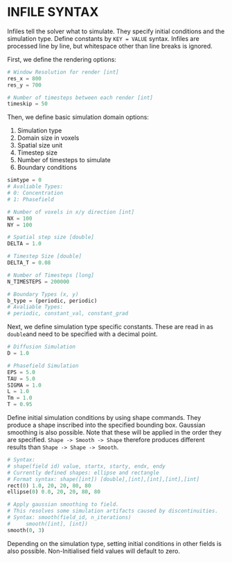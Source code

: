# INFILE SYNTAX

Infiles tell the solver what to simulate. They specify initial conditions and the simulation type. 
Define constants by `KEY = VALUE` syntax. Infiles are processed line by line, but whitespace other than line breaks is ignored. 

First, we define the rendering options:
``` python
# Window Resolution for render [int]
res_x = 800
res_y = 700

# Number of timesteps between each render [int]
timeskip = 50

```

Then, we define basic simulation domain options:
1. Simulation type
2. Domain size in voxels
3. Spatial size unit
4. Timestep size
5. Number of timesteps to simulate
6. Boundary conditions

``` python
simtype = 0
# Avaliable Types:
# 0: Concentration
# 1: Phasefield

# Number of voxels in x/y direction [int]
NX = 100
NY = 100

# Spatial step size [double]
DELTA = 1.0

# Timestep Size [double]
DELTA_T = 0.08

# Number of Timesteps [long]
N_TIMESTEPS = 200000

# Boundary Types (x, y)
b_type = (periodic, periodic)
# Avaliable Types:
# periodic, constant_val, constant_grad

```

Next, we define simulation type specific constants. These are read in as `double`and need to be specified with a decimal point.
``` python
# Diffusion Simulation
D = 1.0

# Phasefield Simulation
EPS = 5.0
TAU = 5.0
SIGMA = 1.0
L = 1.0
Tm = 1.0
T = 0.95

```

Define initial simulation conditions by using shape commands. They produce a shape inscribed into the specified bounding box. Gaussian smoothing is also possible. Note that these will be applied in the order they are specified. 
`Shape -> Smooth -> Shape` therefore produces different results than `Shape -> Shape -> Smooth`.
``` python
# Syntax: 
# shape(field id) value, startx, starty, endx, endy
# Currently defined shapes: ellipse and rectangle
# Format syntax: shape([int]) [double],[int],[int],[int],[int]
rect(0) 1.0, 20, 20, 80, 80 
ellipse(0) 0.0, 20, 20, 80, 80

# Apply gaussian smoothing to field.
# This resolves some simulation artifacts caused by discontinuities.
# Syntax: smooth(field_id, n_iterations) 
#	  smooth([int], [int])
smooth(0, 3)
```
Depending on the simulation type, setting initial conditions in other fields is also possible. Non-Initialised field values will default to zero.